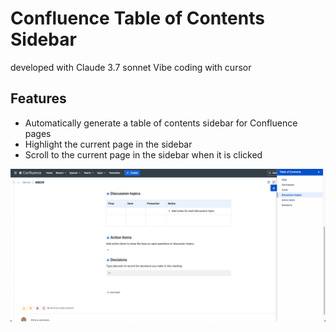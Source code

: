 # Confluence Table of Contents Sidebar

developed with Claude 3.7 sonnet
Vibe coding with cursor

## Features

- Automatically generate a table of contents sidebar for Confluence pages
- Highlight the current page in the sidebar
- Scroll to the current page in the sidebar when it is clicked

![confluence-toc-sidebar-example](./assets/confluence-toc-sidebar-example.png)
